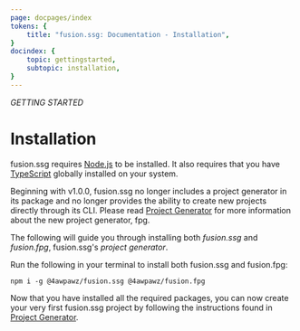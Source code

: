 ```yaml
---
page: docpages/index
tokens: {
    title: "fusion.ssg: Documentation - Installation",
}
docindex: {
    topic: gettingstarted,
    subtopic: installation,
}
---
```


<em>GETTING STARTED</em>

# Installation

<p class="info">fusion.ssg requires <a href="https://nodejs.org/en" target="_blank">Node.js</a> to be installed. It also requires that you have <a href="https://www.typescriptlang.org/" target="_blank">TypeScript</a> globally installed on your system.</p>

<p class="info">Beginning with v1.0.0, fusion.ssg no longer includes a project generator in its package and no longer provides the ability to create new projects directly through its CLI. Please read <a href="{baseURL}/docs/projectgenerator">Project Generator</a> for more information about the new project generator, fpg.</p>

The following will guide you through installing both _fusion.ssg_ and _fusion.fpg_, fusion.ssg's _project generator_.

<article>

Run the following in your terminal to install both fusion.ssg and fusion.fpg:

```shell
npm i -g @4awpawz/fusion.ssg @4awpawz/fusion.fpg
```
</article>

<p class="info">Now that you have installed all the required packages, you can now create your very first fusion.ssg project by following the instructions found in  <a href="{baseURL}/docs/projectgenerator">Project Generator</a>.</p>
